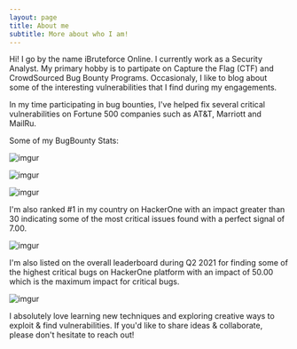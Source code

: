 ```yaml
---
layout: page
title: About me
subtitle: More about who I am!
---
```


Hi! I go by the name iBruteforce Online. I currently work as a Security Analyst. My primary hobby is to partipate on Capture the Flag (CTF) and CrowdSourced Bug Bounty Programs. Occasionaly, I like to blog about some of the interesting vulnerabilities that I find during my engagements. 

In my time participating in bug bounties, I've helped fix several critical vulnerabilities on Fortune 500 companies such as AT&T, Marriott and MailRu.

Some of my BugBounty Stats:

![imgur](https://i.imgur.com/CwGCqXX.png)


![imgur](https://i.imgur.com/Ot54qy9.png)


![imgur](https://i.imgur.com/1qmExDN.png)


I'm also ranked #1 in my country on HackerOne with an impact greater than 30 indicating some of the most critical issues found with a perfect signal of 7.00.

![imgur](https://i.imgur.com/Vn8hla6.png)


I'm also listed on the overall leaderboard during Q2 2021 for finding some of the highest critical bugs on HackerOne platform with an impact of 50.00 which is the maximum impact for critical bugs.

![imgur](https://imgur.com/ZIEDRAy.png)


I absolutely love learning new techniques and exploring creative ways to exploit & find vulnerabilities. If you'd like to share ideas & collaborate, please don't hesitate to reach out!

